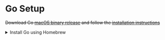 # Go Setup

~~Download Go [macOS binary release](https://golang.org/dl/) and follow the [installation instructions](https://golang.org/doc/install)~~

<details><summary>Install Go using Homebrew</summary>

<!-- markdownlint-disable MD014 -->

```bash
$ brew install go
==> Downloading https://homebrew.bintray.com/bottles/go-1.13.4.catalina.bottle.tar.gz
==> Downloading from https://akamai.bintray.com/77/77af3e8081a002c86b4b87ec97dc5dc28cab49704913a4db22ebc7ce838dc6ad?__gda__=exp=1573853061~hmac=4f8bdec8b39750ab62edab55f63d702da3913ec5fc4fa004099021f382b97f69&response-content-disposition=at
######################################################################## 100.0%
==> Pouring go-1.13.4.catalina.bottle.tar.gz
🍺  /usr/local/Cellar/go/1.13.4: 9,271 files, 414MB

# verify installation
$ go version
go version go1.13.4 darwin/amd64

$ echo $GOPATH
/Users/zain/Code/go

$ mkdir $GOPATH

$ cd $GOPATH

$ mkdir src

$ mkdir src/hello

$ cd src/hello

$ echo "package main

import \"fmt\"

func main() {
        fmt.Printf(\"hello, world\\\n\")
}" >> hello.go

$ go build

$ ./hello
hello, world
```

<!-- markdownlint-enable MD014 -->

</details>
